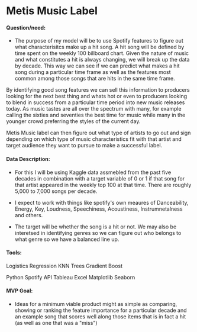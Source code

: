 # Metis Music Label


#### Question/need:
* The purpose of my model will be to use Spotify features to figure out what characterisitcs make up a hit song.  A hit song will be defined by time spent on the weekly 100 billboard chart.  Given the nature of music and what constitutes a hit is always changing, we will break up the data by decade.  This way we can see if we can predict what makes a hit song during a particular time frame as well as the features most common among those songs that are hits in the same time frame.

By identifying good song features we can sell this information to producers looking for the next best thing and whats hot or even to producers looking to blend in success from a particular time period into new music releases today. As music tastes are all over the spectrum with many, for example calling the sixties and seventies the best time for music while many in the younger crowd preferring the styles of the current day. 

Metis Music label can then figure out what type of artists to go out and sign depending on which type of music characteristics fit with that artist and target audience they want to pursue to make a successful label. 

#### Data Description:
* For this I will be using Kaggle data assmebled from the past five decades in combination with a target variable of 0 or 1 if that song for that artist appeared in the weekly top 100 at that time. There are roughly 5,000 to 7,000 songs per decade.  

* I expect to work with things like spotify's own meaures of Danceability, Energy, Key, Loudness, Speechiness, Acoustiness, Instrumnetalness and others.  

* The target will be whether the song is a hit or not.  We may also be interetsed in identifying genres so we can figure out who belongs to what genre so we have a balanced line up. 

#### Tools:
Logistics Regression
KNN
Trees
Gradient Boost

Python
Spotify API
Tableau
Excel
Matplotlib
Seaborn


#### MVP Goal:
* Ideas for a minimum viable product might as simple as comparing, showing or ranking the feature importance for a particular decade and an example song that scores well along those items that is in fact a hit (as well as one that was a "miss")
